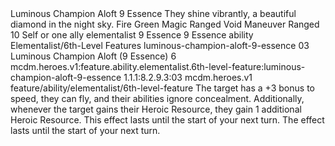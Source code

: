 <ability>
  <name>Luminous Champion Aloft</name>
  <cost>9 Essence</cost>
  <flavor>They shine vibrantly, a beautiful diamond in the night sky.</flavor>
  <keywords>
    <keyword>Fire</keyword>
    <keyword>Green</keyword>
    <keyword>Magic</keyword>
    <keyword>Ranged</keyword>
    <keyword>Void</keyword>
  </keywords>
  <type>Maneuver</type>
  <distance>Ranged 10</distance>
  <target>Self or one ally</target>
  <metadata>
    <class>elementalist</class>
    <cost>9 Essence</cost>
    <cost_amount>9</cost_amount>
    <cost_resource>Essence</cost_resource>
    <feature_type>ability</feature_type>
    <file_dpath>Elementalist/6th-Level Features</file_dpath>
    <item_id>luminous-champion-aloft-9-essence</item_id>
    <item_index>03</item_index>
    <item_name>Luminous Champion Aloft (9 Essence)</item_name>
    <level>6</level>
    <scc>mcdm.heroes.v1:feature.ability.elementalist.6th-level-feature:luminous-champion-aloft-9-essence</scc>
    <scdc>1.1.1:8.2.9.3:03</scdc>
    <source>mcdm.heroes.v1</source>
    <type>feature/ability/elementalist/6th-level-feature</type>
  </metadata>
  <effects>
    <effect type="mundane">The target has a +3 bonus to speed, they can fly, and their abilities ignore concealment. Additionally, whenever the target gains their Heroic Resource, they gain 1 additional Heroic Resource. This effect lasts until the start of your next turn.</effect>
    <effect type="mundane" name="Persistent 1">The effect lasts until the start of your next turn.</effect>
  </effects>
</ability>
